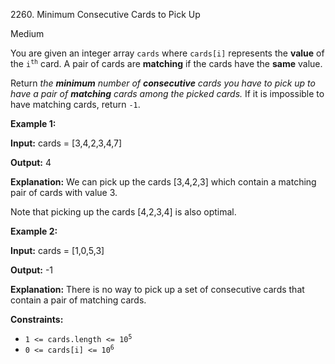 2260\. Minimum Consecutive Cards to Pick Up

Medium

You are given an integer array `cards` where `cards[i]` represents the **value** of the <code>i<sup>th</sup></code> card. A pair of cards are **matching** if the cards have the **same** value.

Return _the **minimum** number of **consecutive** cards you have to pick up to have a pair of **matching** cards among the picked cards._ If it is impossible to have matching cards, return `-1`.

**Example 1:**

**Input:** cards = [3,4,2,3,4,7]

**Output:** 4

**Explanation:** We can pick up the cards [3,4,2,3] which contain a matching pair of cards with value 3.

Note that picking up the cards [4,2,3,4] is also optimal.

**Example 2:**

**Input:** cards = [1,0,5,3]

**Output:** -1

**Explanation:** There is no way to pick up a set of consecutive cards that contain a pair of matching cards. 

**Constraints:**

*   <code>1 <= cards.length <= 10<sup>5</sup></code>
*   <code>0 <= cards[i] <= 10<sup>6</sup></code>